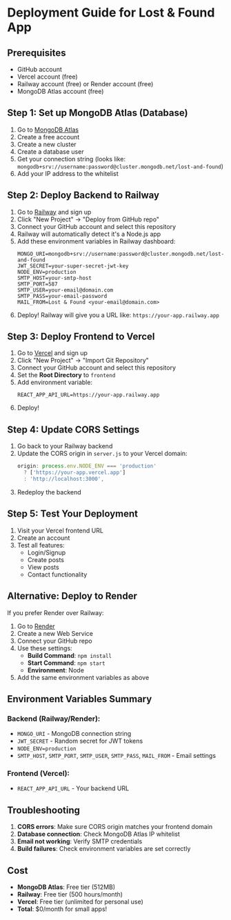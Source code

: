 # Deployment Guide for Lost & Found App

## Prerequisites
- GitHub account
- Vercel account (free)
- Railway account (free) or Render account (free)
- MongoDB Atlas account (free)

## Step 1: Set up MongoDB Atlas (Database)

1. Go to [MongoDB Atlas](https://www.mongodb.com/atlas)
2. Create a free account
3. Create a new cluster
4. Create a database user
5. Get your connection string (looks like: `mongodb+srv://username:password@cluster.mongodb.net/lost-and-found`)
6. Add your IP address to the whitelist

## Step 2: Deploy Backend to Railway

1. Go to [Railway](https://railway.app) and sign up
2. Click "New Project" → "Deploy from GitHub repo"
3. Connect your GitHub account and select this repository
4. Railway will automatically detect it's a Node.js app
5. Add these environment variables in Railway dashboard:
   ```
   MONGO_URI=mongodb+srv://username:password@cluster.mongodb.net/lost-and-found
   JWT_SECRET=your-super-secret-jwt-key
   NODE_ENV=production
   SMTP_HOST=your-smtp-host
   SMTP_PORT=587
   SMTP_USER=your-email@domain.com
   SMTP_PASS=your-email-password
   MAIL_FROM=Lost & Found <your-email@domain.com>
   ```
6. Deploy! Railway will give you a URL like: `https://your-app.railway.app`

## Step 3: Deploy Frontend to Vercel

1. Go to [Vercel](https://vercel.com) and sign up
2. Click "New Project" → "Import Git Repository"
3. Connect your GitHub account and select this repository
4. Set the **Root Directory** to `frontend`
5. Add environment variable:
   ```
   REACT_APP_API_URL=https://your-app.railway.app
   ```
6. Deploy!

## Step 4: Update CORS Settings

1. Go back to your Railway backend
2. Update the CORS origin in `server.js` to your Vercel domain:
   ```javascript
   origin: process.env.NODE_ENV === 'production' 
     ? ['https://your-app.vercel.app'] 
     : 'http://localhost:3000',
   ```
3. Redeploy the backend

## Step 5: Test Your Deployment

1. Visit your Vercel frontend URL
2. Create an account
3. Test all features:
   - Login/Signup
   - Create posts
   - View posts
   - Contact functionality

## Alternative: Deploy to Render

If you prefer Render over Railway:

1. Go to [Render](https://render.com)
2. Create a new Web Service
3. Connect your GitHub repo
4. Use these settings:
   - **Build Command**: `npm install`
   - **Start Command**: `npm start`
   - **Environment**: Node
5. Add the same environment variables as above

## Environment Variables Summary

### Backend (Railway/Render):
- `MONGO_URI` - MongoDB connection string
- `JWT_SECRET` - Random secret for JWT tokens
- `NODE_ENV=production`
- `SMTP_HOST`, `SMTP_PORT`, `SMTP_USER`, `SMTP_PASS`, `MAIL_FROM` - Email settings

### Frontend (Vercel):
- `REACT_APP_API_URL` - Your backend URL

## Troubleshooting

1. **CORS errors**: Make sure CORS origin matches your frontend domain
2. **Database connection**: Check MongoDB Atlas IP whitelist
3. **Email not working**: Verify SMTP credentials
4. **Build failures**: Check environment variables are set correctly

## Cost
- **MongoDB Atlas**: Free tier (512MB)
- **Railway**: Free tier (500 hours/month)
- **Vercel**: Free tier (unlimited for personal use)
- **Total**: $0/month for small apps!
